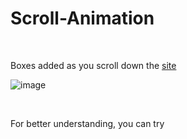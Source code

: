 # Scroll-Animation

<br>

Boxes added as you scroll down the <a href="https://enesburakelmal.github.io/Scroll-Animation/" target="_blank">site</a>
<br>

![image](https://user-images.githubusercontent.com/92387865/155810017-c7674d13-af69-4f90-97a3-f191f63910b9.png)

<br>

For better understanding, you can try
